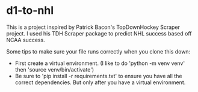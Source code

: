 # d1-to-nhl
This is a project inspired by Patrick Bacon's TopDownHockey Scraper project. I used his TDH Scraper package to predict NHL success based off NCAA success. 

Some tips to make sure your file runs correctly when you clone this down:

* First create a virtual environment. (I like to do 'python -m venv venv' then 'source venv/bin/activate')
* Be sure to 'pip install -r requirements.txt' to ensure you have all the correct dependencies. But only after you have a virtual environment.
